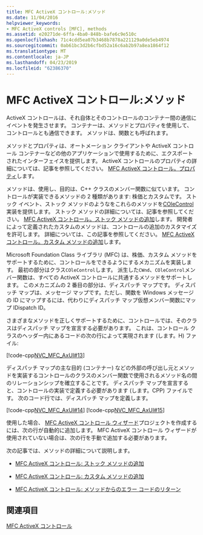 ```yaml
---
title: MFC ActiveX コントロール:メソッド
ms.date: 11/04/2016
helpviewer_keywords:
- MFC ActiveX controls [MFC], methods
ms.assetid: e20271de-6ffa-4ba0-848b-bafe6c9e510c
ms.openlocfilehash: 71c4cdd5ea07b3468b7878a221129a0de5eb4974
ms.sourcegitcommit: 0ab61bc3d2b6cfbd52a16c6ab2b97a8ea1864f12
ms.translationtype: MT
ms.contentlocale: ja-JP
ms.lasthandoff: 04/23/2019
ms.locfileid: "62386370"
---
```

# <a name="mfc-activex-controls-methods"></a>MFC ActiveX コントロール:メソッド

ActiveX コントロールは、それ自体とそのコントロールのコンテナー間の通信にイベントを発生させます。 コンテナーは、メソッドとプロパティを使用して、コントロールとも通信できます。 メソッドは、関数とも呼ばれます。

メソッドとプロパティは、オートメーション クライアントや ActiveX コントロール コンテナーなどの他のアプリケーションで使用するために、エクスポートされたインターフェイスを提供します。 ActiveX コントロールのプロパティの詳細については、記事を参照してください。 [MFC ActiveX コントロール。プロパティ](../mfc/mfc-activex-controls-properties.md)します。

メソッドは、使用し、目的は、C++ クラスのメンバー関数に似ています。 コントロールが実装できるメソッドの 2 種類があります: 株価とカスタムです。 ストック イベント、ストック メソッドのようなをこれらのメソッドを[COleControl](../mfc/reference/colecontrol-class.md)実装を提供します。 ストック メソッドの詳細については、記事を参照してください。 [MFC ActiveX コントロール。ストック メソッドの追加](../mfc/mfc-activex-controls-adding-stock-methods.md)します。 開発者によって定義されたカスタムのメソッドは、コントロールの追加のカスタマイズを許可します。 詳細については、この記事を参照してください。 [MFC ActiveX コントロール。カスタム メソッドの追加](../mfc/mfc-activex-controls-adding-custom-methods.md)します。

Microsoft Foundation Class ライブラリ (MFC) は、株価、カスタム メソッドをサポートするために、コントロールをできるようにするメカニズムを実装します。 最初の部分はクラス`COleControl`します。 派生した`CWnd`、`COleControl`メンバー関数は、すべての ActiveX コントロールに共通するメソッドをサポートします。 このメカニズムの 2 番目の部分は、ディスパッチ マップです。 ディスパッチ マップは、メッセージ マップです。ただし、関数を Windows メッセージの ID にマップするには、代わりにディスパッチ マップ仮想メンバー関数にマップ IDispatch ID。

さまざまなメソッドを正しくサポートするために、コントロールでは、そのクラスはディスパッチ マップを宣言する必要があります。 これは、コントロール クラスのヘッダー内にあるコードの次の行によって実現されます (します。H) ファイル:

[!code-cpp[NVC_MFC_AxUI#13](../mfc/codesnippet/cpp/mfc-activex-controls-methods_1.h)]

ディスパッチ マップの主な目的 (コンテナー) などの外部の呼び出し元とメソッドを実装するコントロールのクラスのメンバー関数で使用されるメソッド名の間のリレーションシップを確立することです。 ディスパッチ マップを宣言すると、コントロールの実装で定義する必要があります (します。CPP) ファイルです。 次のコード行では、ディスパッチ マップを定義します。

[!code-cpp[NVC_MFC_AxUI#14](../mfc/codesnippet/cpp/mfc-activex-controls-methods_2.cpp)]
[!code-cpp[NVC_MFC_AxUI#15](../mfc/codesnippet/cpp/mfc-activex-controls-methods_3.cpp)]

使用した場合、 [MFC ActiveX コントロール ウィザード](../mfc/reference/mfc-activex-control-wizard.md)プロジェクトを作成するには、次の行が自動的に追加します。 MFC ActiveX コントロール ウィザードが使用されていない場合は、次の行を手動で追加する必要があります。

次の記事では、メソッドの詳細について説明します。

- [MFC ActiveX コントロール: ストック メソッドの追加](../mfc/mfc-activex-controls-adding-stock-methods.md)

- [MFC ActiveX コントロール: カスタム メソッドの追加](../mfc/mfc-activex-controls-adding-custom-methods.md)

- [MFC ActiveX コントロール: メソッドからのエラー コードのリターン](../mfc/mfc-activex-controls-returning-error-codes-from-a-method.md)

## <a name="see-also"></a>関連項目

[MFC ActiveX コントロール](../mfc/mfc-activex-controls.md)
